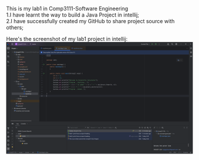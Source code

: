 This is my lab1 in Comp3111-Software Engineering \
1.I have learnt the way to build a Java Project in intellij;\
2.I have successfully created my GitHub to share project source with others;

Here's the screenshot of my lab1 project in intellij:
![screenshot.png](screenshot.png)